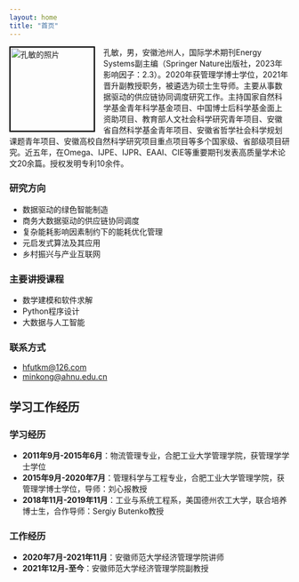 ```yaml
---
layout: home
title: "首页"
---
```


<div style="float: left; margin-right: 15px;">
    <img src="assets/images/myphoto.jpg" alt="孔敏的照片" style="width:150px; height:150px; border:2px solid #000;">
</div>

孔敏，男，安徽池州人，国际学术期刊Energy Systems副主编（Springer Nature出版社，2023年影响因子：2.3）。2020年获管理学博士学位，2021年晋升副教授职务，被遴选为硕士生导师。主要从事数据驱动的供应链协同调度研究工作。主持国家自然科学基金青年科学基金项目、中国博士后科学基金面上资助项目、教育部人文社会科学研究青年项目、安徽省自然科学基金青年项目、安徽省哲学社会科学规划课题青年项目、安徽高校自然科学研究项目重点项目等多个国家级、省部级项目研究。近五年，在Omega、IJPE、IJPR、EAAI、CIE等重要期刊发表高质量学术论文20余篇。授权发明专利10余件。

### 研究方向
- 数据驱动的绿色智能制造
- 商务大数据驱动的供应链协同调度
- 复杂能耗影响因素制约下的能耗优化管理
- 元启发式算法及其应用
- 乡村振兴与产业互联网

### 主要讲授课程
- 数学建模和软件求解
- Python程序设计
- 大数据与人工智能

### 联系方式
- hfutkm@126.com
- minkong@ahnu.edu.cn

## 学习工作经历

### 学习经历
- **2011年9月-2015年6月**：物流管理专业，合肥工业大学管理学院，获管理学学士学位
- **2015年9月-2020年7月**：管理科学与工程专业，合肥工业大学管理学院，获管理学博士学位，导师：刘心报教授
- **2018年11月-2019年11月**：工业与系统工程系，美国德州农工大学，联合培养博士生，合作导师：Sergiy Butenko教授

### 工作经历
- **2020年7月-2021年11月**：安徽师范大学经济管理学院讲师
- **2021年12月-至今**：安徽师范大学经济管理学院副教授
